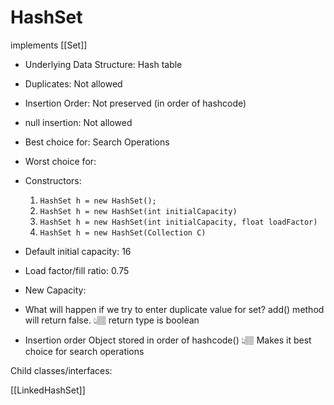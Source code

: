 # HashSet

implements [[Set]]

- Underlying Data Structure: Hash table
- Duplicates: Not allowed
- Insertion Order: Not preserved (in order of hashcode)
- null insertion: Not allowed
- Best choice for: Search Operations
- Worst choice for:
- Constructors:
  1. `HashSet h = new HashSet();`
  2. `HashSet h = new HashSet(int initialCapacity)`
  3. `HashSet h = new HashSet(int initialCapacity, float loadFactor)`
  4. `HashSet h = new HashSet(Collection C)`
- Default initial capacity: 16
- Load factor/fill ratio: 0.75
- New Capacity:

- What will happen if we try to enter duplicate value for set?
    add() method will return false.
    👆🏽 return type is boolean

- Insertion order
    Object stored in order of hashcode()
    👆🏽 Makes it best choice for search operations

Child classes/interfaces:

[[LinkedHashSet]]
